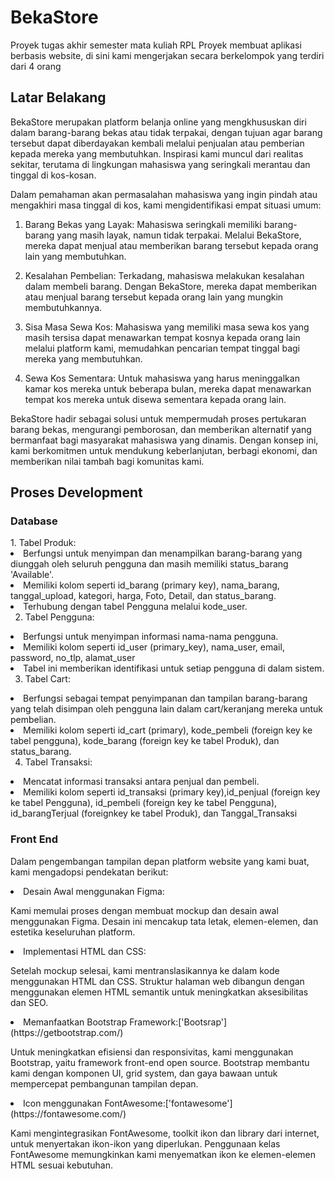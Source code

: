 # BekaStore
Proyek tugas akhir semester mata kuliah RPL
Proyek membuat aplikasi berbasis website, di sini kami mengerjakan secara berkelompok yang terdiri dari 4 orang

<h2> Latar Belakang </h2>

BekaStore merupakan platform belanja online yang mengkhususkan diri dalam barang-barang bekas atau tidak terpakai, dengan tujuan agar barang tersebut dapat diberdayakan kembali melalui penjualan atau pemberian kepada mereka yang membutuhkan. Inspirasi kami muncul dari realitas sekitar, terutama di lingkungan mahasiswa yang seringkali merantau dan tinggal di kos-kosan.

Dalam pemahaman akan permasalahan mahasiswa yang ingin pindah atau mengakhiri masa tinggal di kos, kami mengidentifikasi empat situasi umum:

1. Barang Bekas yang Layak: Mahasiswa seringkali memiliki barang-barang yang masih layak, namun tidak terpakai. Melalui BekaStore, mereka dapat menjual atau memberikan barang tersebut kepada orang lain yang membutuhkan.

2. Kesalahan Pembelian: Terkadang, mahasiswa melakukan kesalahan dalam membeli barang. Dengan BekaStore, mereka dapat memberikan atau menjual barang tersebut kepada orang lain yang mungkin membutuhkannya.

3. Sisa Masa Sewa Kos: Mahasiswa yang memiliki masa sewa kos yang masih tersisa dapat menawarkan tempat kosnya kepada orang lain melalui platform kami, memudahkan pencarian tempat tinggal bagi mereka yang membutuhkan.

4. Sewa Kos Sementara: Untuk mahasiswa yang harus meninggalkan kamar kos mereka untuk beberapa bulan, mereka dapat menawarkan tempat kos mereka untuk disewa sementara kepada orang lain.

BekaStore hadir sebagai solusi untuk mempermudah proses pertukaran barang bekas, mengurangi pemborosan, dan memberikan alternatif yang bermanfaat bagi masyarakat mahasiswa yang dinamis. Dengan konsep ini, kami berkomitmen untuk mendukung keberlanjutan, berbagi ekonomi, dan memberikan nilai tambah bagi komunitas kami.

<h2> Proses Development </h2>

<h3> Database </h3>
1. Tabel Produk:
<li>Berfungsi untuk menyimpan dan menampilkan barang-barang yang diunggah oleh seluruh pengguna dan masih memiliki status_barang 'Available'.
<li>Memiliki kolom seperti id_barang (primary key), nama_barang, tanggal_upload, kategori, harga, Foto, Detail, dan status_barang. 
<li>Terhubung dengan tabel Pengguna melalui kode_user.
  
2. Tabel Pengguna:
<li>Berfungsi untuk menyimpan informasi nama-nama pengguna.
<li>Memiliki kolom seperti id_user (primary_key), nama_user, email, password, no_tlp, alamat_user
<li>Tabel ini memberikan identifikasi untuk setiap pengguna di dalam sistem.
  
3. Tabel Cart:
<li>Berfungsi sebagai tempat penyimpanan dan tampilan barang-barang yang telah disimpan oleh pengguna lain dalam cart/keranjang mereka untuk pembelian.
<li>Memiliki kolom seperti id_cart (primary), kode_pembeli (foreign key ke tabel pengguna), kode_barang (foreign key ke tabel Produk), dan status_barang.
  
4. Tabel Transaksi:
<li>Mencatat informasi transaksi antara penjual dan pembeli.
<li>Memiliki kolom seperti id_transaksi (primary key),id_penjual (foreign key ke tabel Pengguna), id_pembeli (foreign key ke tabel Pengguna), id_barangTerjual (foreignkey ke tabel Produk),  dan Tanggal_Transaksi


<h3> Front End </h3>

Dalam pengembangan tampilan depan platform website yang kami buat, kami mengadopsi pendekatan berikut:

<li>Desain Awal menggunakan Figma:

Kami memulai proses dengan membuat mockup dan desain awal menggunakan Figma.
Desain ini mencakup tata letak, elemen-elemen, dan estetika keseluruhan platform.

<li>Implementasi HTML dan CSS:

Setelah mockup selesai, kami mentranslasikannya ke dalam kode menggunakan HTML dan CSS.
Struktur halaman web dibangun dengan menggunakan elemen HTML semantik untuk meningkatkan aksesibilitas dan SEO.

<li>Memanfaatkan Bootstrap Framework:['Bootsrap'](https://getbootstrap.com/)

Untuk meningkatkan efisiensi dan responsivitas, kami menggunakan Bootstrap, yaitu framework front-end open source.
Bootstrap membantu kami dengan komponen UI, grid system, dan gaya bawaan untuk mempercepat pembangunan tampilan depan.

<li>Icon menggunakan FontAwesome:['fontawesome'](https://fontawesome.com/)

Kami mengintegrasikan FontAwesome, toolkit ikon dan library dari internet, untuk menyertakan ikon-ikon yang diperlukan.
Penggunaan kelas FontAwesome memungkinkan kami menyematkan ikon ke elemen-elemen HTML sesuai kebutuhan.
